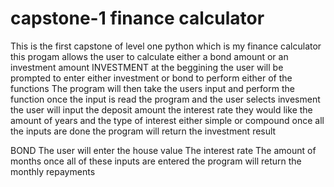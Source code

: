# capstone-1 finance calculator
This is the first capstone of level one python which is my finance calculator 
this progam allows the user to calculate either a bond amount or an investment amount 
INVESTMENT
at the beggining the user will be prompted to enter either investment or bond to perform either of the functions
The program will then take the users input and perform the function
once the input is read the program and the user selects invesment the user will input the deposit amount
the interest rate they would like 
the amount of years 
and the type of interest either simple or compound
once all the inputs are done the program will return the investment result

BOND
The user will enter the house value 
The interest rate
The amount of months
once all of these inputs are entered the program will return the monthly repayments
